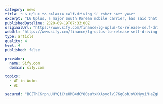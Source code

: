 ```yaml
---
category: news
title: "LG Uplus to release self-driving 5G robot next year"
excerpt: "LG Uplus, a major South Korean mobile carrier, has said that it plans to roll out its 5G-powered autonomous robot next year."
publishedDateTime: 2020-09-19T07:33:00Z
originalUrl: "https://www.sify.com/finance/lg-uplus-to-release-self-driving-5g-robot-next-year-news-topnews-ujth4Dadjceja.html"
webUrl: "https://www.sify.com/finance/lg-uplus-to-release-self-driving-5g-robot-next-year-news-topnews-ujth4Dadjceja.html"
type: article
quality: 4
heat: 4
published: false

provider:
  name: Sify.com
  domain: sify.com

topics:
  - AI in Autos
  - AI

secured: "BCJThCKrpnuUHYQiCteUMB4dCY80suYxNXAsyolvC7KgGpbJoVXMyyi/HaZgFw/yRACvX4WMvOP7Zgt7llKKdUNuki4lm7rS/+dmWdmB29cnxKOQnL8w4MBOuGsZUHNE2bte2deeAdV/fU0upmiNbwVjeLHQZZxEHppNb02tVF3WfODht/qLKlXfmPr4As39cin/qUiOr+34YO18wbM6XXf7N7wqQLqFUvfGBudu90NShkUYH9fw9piqjICB2Hwprko04OMaB5S9HQB5kJYVNqeHWG1JMbHFjDBbqcqIhIcEuENdsBTrvA6ymb19rMgpSYgkZakBWLFVWfr6fY5/sSJQXNqbaWiuq4bRTcPk1IA=;laXkROxUvXp1AWgc2tgCXg=="
---
```


